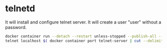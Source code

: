 # telnetd

It will install and configure telnet server.
It will create a user "user" without a password.

```bash
docker container run --detach --restart unless-stopped --publish-all --name telnet-server secobau/telnetd:alpine-1.1
telnet localhost $( docker container port telnet-server | cut --delimiter : --field 2 )
```
